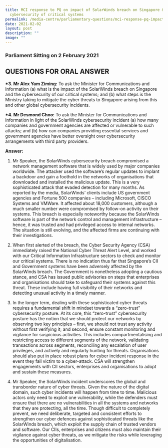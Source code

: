 ```yaml
---
title: MCI response to PQ on impact of SolarWinds breach on Singapore &
  cybersecurity of critical systems
permalink: /media-centre/parliamentary-questions/mci-response-pq-impact-solarwinds-breach/
date: 2021-02-02
layout: post
description: ""
image: ""
---
```

### Parliament Sitting on 2 February 2021

QUESTIONS FOR ORAL ANSWER
-------------------------

**\*3. Mr Alex Yam Ziming:** To ask the Minister for Communications and Information (a) what is the impact of the SolarWinds breach on Singapore and the cybersecurity of our critical systems; and (b) what steps is the Ministry taking to mitigate the cyber threats to Singapore arising from this and other global cybersecurity incidents.  
  
**\*4. Mr Desmond Choo:** To ask the Minister for Communications and Information in light of the SolarWinds cybersecurity incident (a) how many companies and government agencies are affected or vulnerable to such attacks; and (b) how can companies providing essential services and government agencies have better oversight over cybersecurity arrangements with third party providers.  
  
**Answer:**  
  
1. Mr Speaker, the SolarWinds cybersecurity breach compromised a network management software that is widely used by major companies worldwide. The attacker used the software’s regular updates to implant a backdoor and gain a foothold in the networks of organisations that downloaded and installed the malicious update. This is a very sophisticated attack that evaded detection for many months. As reported by the media, SolarWinds’ clients include US government agencies and Fortune 500 companies – including Microsoft, CISCO Systems and VMWare. It affected about 18,000 customers, although a much smaller number were compromised by follow-on activity on their systems. This breach is especially noteworthy because the SolarWinds software is part of the network control and management infrastructure – hence, it was trusted and had privileged access to internal networks. The situation is still evolving, and the affected firms are continuing with their investigations.  
  
2. When first alerted of the breach, the Cyber Security Agency (CSA) immediately raised the National Cyber Threat Alert Level, and worked with our Critical Information Infrastructure sectors to check and monitor our critical systems. There is no indication thus far that Singapore’s CII and Government systems have been adversely affected by the SolarWinds breach. The Government is nonetheless adopting a cautious stance, and CSA has issued public advisories on steps that enterprises and organisations should take to safeguard their systems against this threat. These include having full visibility of their networks and detecting unusual activity in a timely manner.   
  
3. In the longer term, dealing with these sophisticated cyber threats requires a fundamental shift in mindset towards a “zero-trust” cybersecurity posture. At its core, this “zero-trust” cybersecurity posture has the notion that we should protect our networks by observing two key principles – first, we should not trust any activity without first verifying it; and second, ensure constant monitoring and vigilance for suspicious activities. This includes compartmentalising and restricting access to different segments of the network, validating transactions across segments, reconciling any escalation of user privileges, and actively and regularly hunting for threats. Organisations should also put in place robust plans for cyber incident response in the event they fall victim to a cyber-attack. CSA will strengthen engagements with CII sectors, enterprises and organisations to adopt and sustain these measures.  
  
4. Mr Speaker, the SolarWinds incident underscores the global and transborder nature of cyber threats. Given the nature of the digital domain, such cyber incidents will happen from time to time. Malicious actors only need to exploit one vulnerability, while the defenders must ensure that there are no vulnerabilities in all the systems and networks that they are protecting, all the time. Though difficult to completely prevent, we need deliberate, targeted and consistent efforts to strengthen our cyber defences against sophisticated threats like the SolarWinds breach, which exploit the supply chain of trusted vendors and software. Our CIIs, enterprises and citizens must also maintain their vigilance against cyber threats, as we mitigate the risks while leveraging the opportunities of digitalisation.